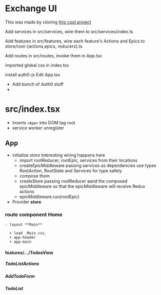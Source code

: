 
# Exchange UI

This was made by cloning [this cool project](https://github.com/piotrwitek/react-redux-typescript-realworld-app.git)

Add services in src/services, wire them to src/services/index.ts

Add features in src/features, wire each feature's Actions and Epics to
store/root-{actions,epics, reducers}.ts

Add routes in src/routes, invoke them in App.tsx 

imported global css in index.tsx

install auth0-js
Edit App.tsx
  - Add bunch of Auth0 stuff
  - 
# src/index.tsx
 
- Inserts ```<App>``` into DOM tag root
- service worker unregister
 
## App
 
- initialize _store_ Interesting wiring happens here
  - import rootReducer, rootEpic, services
    from their locations
  - createEpicMiddleware passing services as dependencies
    use types RootAction, RootState and Services for type safety
  - compose them
  - createStore passing rootReducer aand the composed epicMiddleware
    so that the epicMiddleware will receive Redux actions
  - epicMiddleware.run(rootEpic)
- Provider **store**
 
### route component Home
 
    - layout **Main**
 
      + load _Main.css_
      + app-header
      + app-main
 
#### features/.../TodosView
 
##### TodoListActions
 
##### AddTodoForm
 
##### TodoList
 

